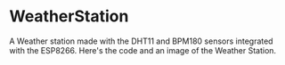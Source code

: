 # WeatherStation
A Weather station made with the DHT11 and BPM180 sensors integrated with the ESP8266. Here's the code and an image of the Weather Station.
